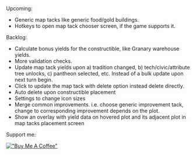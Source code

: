 Upcoming:
* Generic map tacks like generic food/gold buildings.
* Hotkeys to open map tack chooser screen, if the game supports it.

Backlog:
* Calculate bonus yields for the constructible, like Granary warehouse yields.
* More validation checks.
* Update map tack yields upon a) tradition changed, b) tech/civic/attribute tree unlocks, c) pantheon selected, etc. Instead of a bulk update upon next turn begin.
* Click to update the map tack with delete option instead delete directly.
* Auto delete upon constructible placement
* Settings to change icon sizes
* Merge common improvements. i.e. choose generic improvement tack, change to corresponding improvement depends on the plot.
* Show an overlay with yield data on hovered plot and its adjacent plot in map tacks placement screen

Support me:

[!["Buy Me A Coffee"](https://i.imgur.com/arBYwRN.png)](https://www.buymeacoffee.com/wltk)

